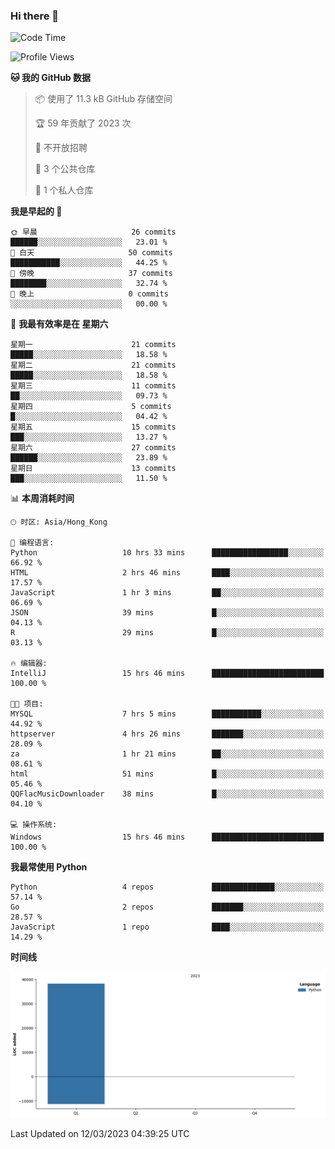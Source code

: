 ### Hi there 👋

<!--
**Mrzqd/Mrzqd** is a ✨ _special_ ✨ repository because its `README.md` (this file) appears on your GitHub profile.

Here are some ideas to get you started:

- 🔭 I’m currently working on ...
- 🌱 I’m currently learning ...
- 👯 I’m looking to collaborate on ...
- 🤔 I’m looking for help with ...
- 💬 Ask me about ...
- 📫 How to reach me: ...
- 😄 Pronouns: ...
- ⚡ Fun fact: ...
-->
<!--START_SECTION:waka-->
![Code Time](http://img.shields.io/badge/Code%20Time-52%20hrs%2036%20mins-blue)

![Profile Views](http://img.shields.io/badge/%E4%B8%AA%E4%BA%BA%E8%B5%84%E6%96%99%E8%A7%82%E7%9C%8B%E6%AC%A1%E6%95%B0-8-blue)

**🐱 我的 GitHub 数据** 

> 📦  使用了 11.3 kB GitHub 存储空间 
 > 
> 🏆 59 年贡献了 2023 次
 > 
> 🚫 不开放招聘
 > 
> 📜 3 个公共仓库 
 > 
> 🔑 1 个私人仓库 
 > 
**我是早起的 🐤** 

```text
🌞 早晨                     26 commits          ██████░░░░░░░░░░░░░░░░░░░   23.01 % 
🌆 白天                     50 commits          ███████████░░░░░░░░░░░░░░   44.25 % 
🌃 傍晚                     37 commits          ████████░░░░░░░░░░░░░░░░░   32.74 % 
🌙 晚上                     0 commits           ░░░░░░░░░░░░░░░░░░░░░░░░░   00.00 % 
```
📅 **我最有效率是在 星期六** 

```text
星期一                      21 commits          █████░░░░░░░░░░░░░░░░░░░░   18.58 % 
星期二                      21 commits          █████░░░░░░░░░░░░░░░░░░░░   18.58 % 
星期三                      11 commits          ██░░░░░░░░░░░░░░░░░░░░░░░   09.73 % 
星期四                      5 commits           █░░░░░░░░░░░░░░░░░░░░░░░░   04.42 % 
星期五                      15 commits          ███░░░░░░░░░░░░░░░░░░░░░░   13.27 % 
星期六                      27 commits          ██████░░░░░░░░░░░░░░░░░░░   23.89 % 
星期日                      13 commits          ███░░░░░░░░░░░░░░░░░░░░░░   11.50 % 
```


📊 **本周消耗时间** 

```text
🕑︎ 时区: Asia/Hong_Kong

💬 编程语言: 
Python                   10 hrs 33 mins      █████████████████░░░░░░░░   66.92 % 
HTML                     2 hrs 46 mins       ████░░░░░░░░░░░░░░░░░░░░░   17.57 % 
JavaScript               1 hr 3 mins         ██░░░░░░░░░░░░░░░░░░░░░░░   06.69 % 
JSON                     39 mins             █░░░░░░░░░░░░░░░░░░░░░░░░   04.13 % 
R                        29 mins             █░░░░░░░░░░░░░░░░░░░░░░░░   03.13 % 

🔥 编辑器: 
IntelliJ                 15 hrs 46 mins      █████████████████████████   100.00 % 

🐱‍💻 项目: 
MYSQL                    7 hrs 5 mins        ███████████░░░░░░░░░░░░░░   44.92 % 
httpserver               4 hrs 26 mins       ███████░░░░░░░░░░░░░░░░░░   28.09 % 
za                       1 hr 21 mins        ██░░░░░░░░░░░░░░░░░░░░░░░   08.61 % 
html                     51 mins             █░░░░░░░░░░░░░░░░░░░░░░░░   05.46 % 
QQFlacMusicDownloader    38 mins             █░░░░░░░░░░░░░░░░░░░░░░░░   04.10 % 

💻 操作系统: 
Windows                  15 hrs 46 mins      █████████████████████████   100.00 % 
```

**我最常使用 Python** 

```text
Python                   4 repos             ██████████████░░░░░░░░░░░   57.14 % 
Go                       2 repos             ███████░░░░░░░░░░░░░░░░░░   28.57 % 
JavaScript               1 repo              ████░░░░░░░░░░░░░░░░░░░░░   14.29 % 
```



**时间线**

![Lines of Code chart](https://raw.githubusercontent.com/Mrzqd/Mrzqd/main/assets/bar_graph.png)


 Last Updated on 12/03/2023 04:39:25 UTC
<!--END_SECTION:waka-->
